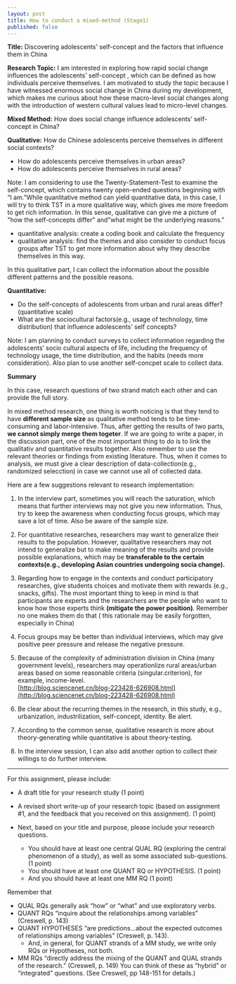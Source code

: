 ```yaml
---
layout: post
title: How to conduct a mixed-method (Stage1)
published: false
---
```


**Title:**
Discovering adolescents' self-concept and the factors that influence them in China 

**Research Topic:**
I am interested in exploring how rapid  social change influences the  adolescents’ self-concept , which can be defined as how individuals perceive themselves. I am motivated to study the topic because I have witnessed enormous social change in China during my development, which makes me curious about how these macro-level social changes along with the introduction of western cultural values lead to micro-level changes. 

**Mixed Method:**
How does social change influence adolescents’ self-concept in China?

**Qualitative:**
How do Chinese adolescents perceive themselves in different social contexts? 

-	How do adolescents perceive themselves in urban areas?
-	How do adolescents perceive themselves in rural areas?

Note: I am considering to use the Twenty-Statement-Test to examine the self-concept, which contains twenty open-ended questions beginning with “I am.”While quanlitative method can yield quantitative data, in this case, I will try to think TST in a more qualitative way, which gives me more freedom to get rich information. In this sense, qualitative can give me a picture of "how the self-concepts differ" and"what might be the underlying reasons."

- quantitative analysis: create a coding book and calculate the frequency 
- qualitative analysis: find the themes and also consider to conduct focus groups after TST to get more information about why they describe themselves in this way. 

In this qualitative part, I can collect the information about the possible different patterns and the possible reasons. 


**Quantitative:**

-  Do the self-concepts of adolescents from urban and rural areas differ? (quantitative scale)
-  What are the sociocultural factors(e.g., usage of technology, time distribution) that influence  adolescents’ self concepts? 


Note: I am planning to conduct surveys to collect information regarding the adolescents’ socio cultural aspects of life, including the frequency of technology usage, the time distribution, and the habits (needs more consideration). Also plan to use another self-concpet scale to collect data.

**Summary**

In this case, research questions of two strand match each other and can provide the full story. 

In mixed method research, one thing is worth noticing is that they tend to have **different sample size** as qualitative method tends to be time-consuming and labor-intensive. Thus, after getting the results of two parts, **we cannot simply merge them togeter**. If we are going to write a paper, in the discussion part, one of the most important thing to do is to link the qualitativ and quantitative results together. Also remember to use the relevant theories or findings from existing literature. Thus, when it comes to analysis, we must give a clear description of data-collection(e.g., randomized selecction) in case we cannot use all of collected data. 

Here are a few suggestions relevant to research implementation:

1. In the interview part, sometimes you will reach the saturation, which means that further interviews may not give you new information. Thus, try to keep the awareness when conducting focus groups, which may save a lot of time. Also be aware of the sample size. 

2. For quantitative researches, researchers may want to generalize their results to the population. However, qualitative researchers may not intend to generalize but to make meaning of the results and provide possible explanations, which may be **transferable to the certain contexts(e.g., developing Asian countries undergoing socia change).**

3. Regarding how to engage in the contexts and conduct participatory researches, give students choices and motivate them with rewards (e.g., snacks, gifts). The most important thing to keep in mind is that participants are experts and the researchers are the people who want to know how those experts think **(mitigate the power position)**. Remember no one makes them do that ( this rationale may be easily forgotten, especially in China)

4. Focus groups may be better than individual interviews, which may give positive peer pressure and release the negative pressure. 

5. Because of the complexity of administration division in China (many government levels), researchers may operationlize rural areas/urban areas based on some reasonable criteria (singular.criterion), for example, income-level.  
[http://blog.sciencenet.cn/blog-223428-626908.html](http://blog.sciencenet.cn/blog-223428-626908.html)

6. Be clear about the recurring themes in the research, in this study, e.g., urbanization, industrilization, self-concept, identity. Be alert. 

7. According to the common sense, qualitative research is more about theory-generating while quantitative is about theory-testing. 

8. In the interview session, I can also add another option to collect their willings to do further interview.

----

For this assignment, please include:
 
- A draft title for your research study (1 point)
 
- A revised short write-up of your research topic  (based on assignment #1, and the feedback that you received on this assignment).  (1 point)

 
- Next, based on your title and purpose, please include your research questions.
  * You should have at least one central QUAL RQ (exploring the central phenomenon of a study), as well as some associated sub-questions.(1 point)
  * You should have at least one QUANT RQ or HYPOTHESIS. (1 point)
  * And you should have at least one MM RQ (1 point)
 
Remember that

-  QUAL RQs generally ask “how” or “what” and use exploratory verbs.
-  QUANT RQs “inquire about the relationships among variables” (Creswell, p. 143)
-  QUANT HYPOTHESES “are predictions…about the expected outcomes of relationships among variables” (Creswell, p. 143).
   * And, in general, for QUANT strands of a MM study, we write only RQs or Hypotheses, not both.   
-  MM RQs “directly address the mixing of the QUANT and QUAL strands of the research.” (Creswell, p. 149) You can think of these as “hybrid” or “integrated” questions. (See Creswell, pp 148-151 for details.)
